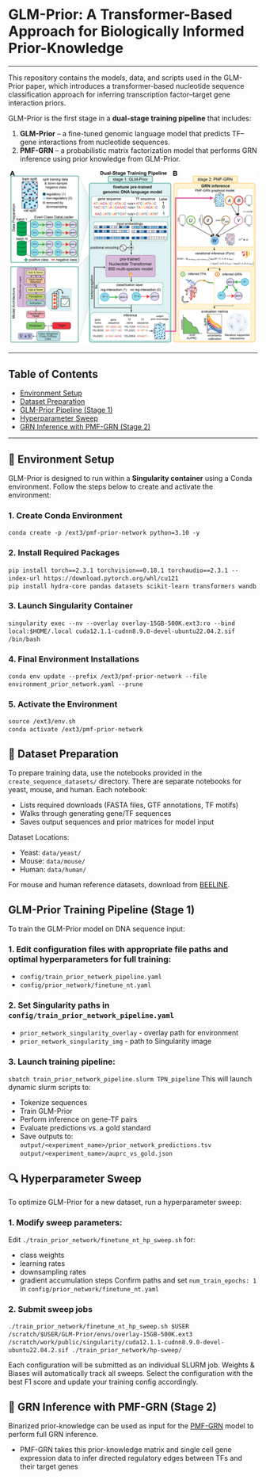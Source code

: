 # GLM-Prior: A Transformer-Based Approach for Biologically Informed Prior-Knowledge
-----------

This repository contains the models, data, and scripts used in the GLM-Prior paper, which introduces a transformer-based nucleotide sequence classification approach for inferring transcription factor–target gene interaction priors.

GLM-Prior is the first stage in a **dual-stage training pipeline** that includes:

1. **GLM-Prior** – a fine-tuned genomic language model that predicts TF–gene interactions from nucleotide sequences.
2. **PMF-GRN** – a probabilistic matrix factorization model that performs GRN inference using prior knowledge from GLM-Prior.


![GLM-Prior](dual-stage-schematic.png)

---

## Table of Contents
- [Environment Setup](#environment-setup)
- [Dataset Preparation](#dataset-preparation)
- [GLM-Prior Pipeline (Stage 1)](#glm-prior-pipeline-stage-1)
- [Hyperparameter Sweep](#hyperparameter-sweep)
- [GRN Inference with PMF-GRN (Stage 2)](#grn-inference-with-pmf-grn-stage-2)

---

## 🌳 Environment Setup
GLM-Prior is designed to run within a **Singularity container** using a Conda environment. Follow the steps below to create and activate the environment:

### 1. Create Conda Environment
```
conda create -p /ext3/pmf-prior-network python=3.10 -y
```

### 2. Install Required Packages
```
pip install torch==2.3.1 torchvision==0.18.1 torchaudio==2.3.1 --index-url https://download.pytorch.org/whl/cu121
pip install hydra-core pandas datasets scikit-learn transformers wandb
```

### 3. Launch Singularity Container
```
singularity exec --nv --overlay overlay-15GB-500K.ext3:ro --bind local:$HOME/.local cuda12.1.1-cudnn8.9.0-devel-ubuntu22.04.2.sif /bin/bash
```

### 4. Final Environment Installations
```
conda env update --prefix /ext3/pmf-prior-network --file environment_prior_network.yaml --prune
```

### 5. Activate the Environment
```
source /ext3/env.sh
conda activate /ext3/pmf-prior-network
```

## 🧬 Dataset Preparation
To prepare training data, use the notebooks provided in the `create_sequence_datasets/` directory. There are separate notebooks for yeast, mouse, and human.
Each notebook:
- Lists required downloads (FASTA files, GTF annotations, TF motifs)
- Walks through generating gene/TF sequences
- Saves output sequences and prior matrices for model input

Dataset Locations:
- Yeast: `data/yeast/`
- Mouse: `data/mouse/`
- Human: `data/human/`

For mouse and human reference datasets, download from [BEELINE](https://zenodo.org/records/3701939).

## GLM-Prior Training Pipeline (Stage 1)
To train the GLM-Prior model on DNA sequence input:
### 1. Edit configuration files with appropriate file paths and optimal hyperparameters for full training:
- `config/train_prior_network_pipeline.yaml`
- `config/prior_network/finetune_nt.yaml`
### 2. Set Singularity paths in `config/train_prior_network_pipeline.yaml`
- `prior_network_singularity_overlay` - overlay path for environment
- `prior_network_singularity_img` - path to Singularity image
### 3. Launch training pipeline:
`sbatch train_prior_network_pipeline.slurm TPN_pipeline`
This will launch dynamic slurm scripts to:
- Tokenize sequences
- Train GLM-Prior
- Perform inference on gene-TF pairs
- Evaluate predictions vs. a gold standard
- Save outputs to:
`output/<experiment_name>/prior_network_predictions.tsv`
`output/<experiment_name>/auprc_vs_gold.json`

## 🔍 Hyperparameter Sweep
To optimize GLM-Prior for a new dataset, run a hyperparameter sweep:
### 1. Modify sweep parameters:
Edit `./train_prior_network/finetune_nt_hp_sweep.sh` for:
- class weights
- learning rates
- downsampling rates
- gradient accumulation steps
Confirm paths and set `num_train_epochs: 1` in `config/prior_network/finetune_nt.yaml`

### 2. Submit sweep jobs
```
./train_prior_network/finetune_nt_hp_sweep.sh $USER /scratch/$USER/GLM-Prior/envs/overlay-15GB-500K.ext3 /scratch/work/public/singularity/cuda12.1.1-cudnn8.9.0-devel-ubuntu22.04.2.sif ./train_prior_network/hp-sweep/
```
Each configuration will be submitted as an individual SLURM job. Weights & Biases will automatically track all sweeps. Select the configuration with the best F1 score and update your training config accordingly.

## 🧠 GRN Inference with PMF-GRN (Stage 2)
Binarized prior-knowledge can be used as input for the [PMF-GRN](https://github.com/nyu-dl/pmf-grn) model to perform full GRN inference.
- PMF-GRN takes this prior-knowledge matrix and single cell gene expression data to infer directed regulatory edges between TFs and their target genes 

